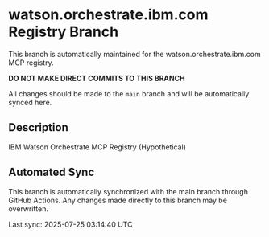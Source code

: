 # watson.orchestrate.ibm.com Registry Branch

This branch is automatically maintained for the watson.orchestrate.ibm.com MCP registry.

**DO NOT MAKE DIRECT COMMITS TO THIS BRANCH**

All changes should be made to the `main` branch and will be automatically synced here.

## Description
IBM Watson Orchestrate MCP Registry (Hypothetical)

## Automated Sync
This branch is automatically synchronized with the main branch through GitHub Actions.
Any changes made directly to this branch may be overwritten.

Last sync: 2025-07-25 03:14:40 UTC
